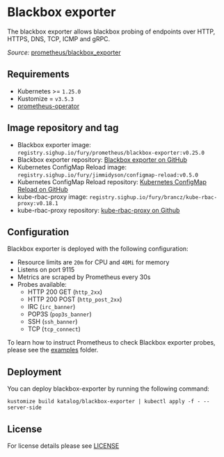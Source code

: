 # Blackbox exporter

<!-- <KFD-DOCS> -->

The blackbox exporter allows blackbox probing of endpoints over HTTP, HTTPS, DNS, TCP, ICMP and gRPC.

*Source:* [prometheus/blackbox_exporter](https://github.com/prometheus/blackbox_exporter)

## Requirements

- Kubernetes >= `1.25.0`
- Kustomize = `v3.5.3`
- [prometheus-operator](../prometheus-operator)

## Image repository and tag

- Blackbox exporter image: `registry.sighup.io/fury/prometheus/blackbox-exporter:v0.25.0`
- Blackbox exporter repository: [Blackbox exporter on GitHub][blackbox-exporter-gh]
- Kubernetes ConfigMap Reload image: `registry.sighup.io/fury/jimmidyson/configmap-reload:v0.5.0`
- Kubernetes ConfigMap Reload repository: [Kubernetes ConfigMap Reload on GitHub][configmap-reload-gh]
- kube-rbac-proxy image: `registry.sighup.io/fury/brancz/kube-rbac-proxy:v0.18.1`
- kube-rbac-proxy repository: [kube-rbac-proxy on Github][krp-gh]

## Configuration

Blackbox exporter is deployed with the following configuration:
- Resource limits are `20m` for CPU and `40Mi` for memory
- Listens on port 9115
- Metrics are scraped by Prometheus every 30s
- Probes available:
  - HTTP 200 GET (`http_2xx`)
  - HTTP 200 POST (`http_post_2xx`)
  - IRC (`irc_banner`)
  - POP3S (`pop3s_banner`)
  - SSH (`ssh_banner`)
  - TCP (`tcp_connect`)

To learn how to instruct Prometheus to check Blackbox exporter probes, please see the [examples](../../examples/blackbox-exporter-probe) folder.

## Deployment
You can deploy blackbox-exporter by running the following command:

```shell
kustomize build katalog/blackbox-exporter | kubectl apply -f - --server-side
```

<!-- Links -->

[blackbox-exporter-gh]: https://github.com/prometheus/blackbox_exporter
[configmap-reload-gh]: https://github.com/jimmidyson/configmap-reload
[krp-gh]: https://github.com/brancz/kube-rbac-proxy

<!-- </KFD-DOCS> -->

## License

For license details please see [LICENSE](../../LICENSE)
